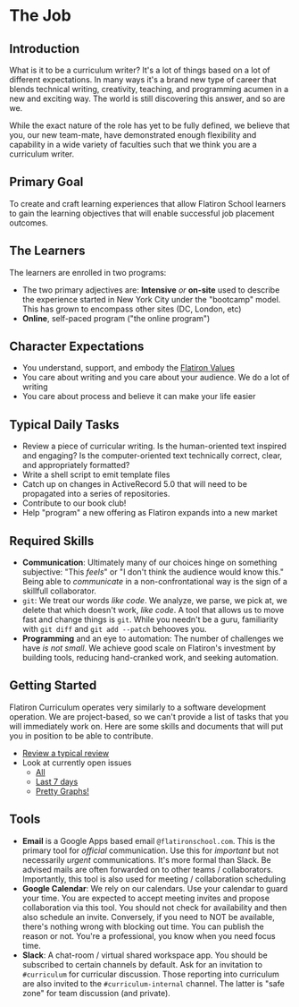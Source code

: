 # The Job

## Introduction

What is it to be a curriculum writer? It's a lot of things based on a lot of
different expectations. In many ways it's a brand new type of career that
blends technical writing, creativity, teaching, and programming acumen in a new
and exciting way. The world is still discovering this answer, and so are we.

While the exact nature of the role has yet to be fully defined, we believe that
you, our new team-mate, have demonstrated enough flexibility and capability in
a wide variety of faculties such that we think you are a curriculum writer.

## Primary Goal

To create and craft learning experiences that allow Flatiron School learners to
gain the learning objectives that will enable successful job placement
outcomes.

## The Learners

The learners are enrolled in two programs:

* The two primary adjectives are: **Intensive** _or_ **on-site** used to describe
  the experience started in New York City under the "bootcamp" model. This has 
  grown to encompass other sites (DC, London, etc)
* **Online**, self-paced program ("the online program")

## Character Expectations

* You understand, support, and embody the [Flatiron Values][about-FI-school]
* You care about writing and you care about your audience. We do a lot of
  writing
* You care about process and believe it can make your life easier

## Typical Daily Tasks

* Review a piece of curricular writing. Is the human-oriented text inspired and
  engaging? Is the computer-oriented text technically correct, clear, and
  appropriately formatted?
* Write a shell script to emit template files
* Catch up on changes in ActiveRecord 5.0 that will need to be propagated into
  a series of repositories.
* Contribute to our book club!
* Help "program" a new offering as Flatiron expands into a new market

## Required Skills

* **Communication**: Ultimately many of our choices hinge on something subjective:
  "This _feels_" or "I don't think the audience would know this." Being able to
  _communicate_ in a non-confrontational way is the sign of a skillfull
  collaborator.
* `git`: We treat our words _like code_. We analyze, we parse, we pick at, we
  delete that which doesn't work, _like code_. A tool that allows us to move
  fast and change things is `git`. While you needn't be a guru, familiarity with
  `git diff` and `git add --patch` behooves you.
* **Programming** and an eye to automation: The number of challenges we have _is not
  small_. We achieve good scale on Flatiron's investment by building tools, reducing
  hand-cranked work, and seeking automation.

## Getting Started

Flatiron Curriculum operates very similarly to a software development
operation. We are project-based, so we can't provide a list of tasks that you
will immediately work on. Here are some skills and documents that will put you
in position to be able to contribute.

* [Review a typical review][review]
* Look at currently open issues
  * [All](http://instruction.learn.co/curriculum/github_issues_report/open)
  * [Last 7 days](http://instruction.learn.co/curriculum/github_issues_report/last_week_issues)
  * [Pretty Graphs!](http://instruction.learn.co/curriculum/github_issues_report)

## Tools

* **Email** is a Google Apps based email `@flatironschool.com`. This is the primary
  tool for _official_ communication. Use this for *important* but not
  necessarily *urgent* communications. It's more formal than Slack. Be advised
  mails are often forwarded on to other teams / collaborators. Importantly,
  this tool is also used for meeting / collaboration scheduling
* **Google Calendar**: We rely on our calendars. Use your calendar to guard your
  time. You are expected to accept meeting invites and propose collaboration
  via this tool. You should not check for availability and then also schedule
  an invite. Conversely, if you need to NOT be available, there's nothing wrong
  with blocking out time. You can publish the reason or not. You're a
  professional, you know when you need focus time.
* **Slack**: A chat-room / virtual shared workspace app. You should be subscribed
  to certain channels by default. Ask for an invitation to `#curriculum` for
  curricular discussion. Those reporting into curriculum are also invited to the
  `#curriculum-internal` channel. The latter is "safe zone" for team discussion
  (and private).


[about-FI-school]: https://flatironschool.com/about-flatiron-school/
[review]: ./review-example.md
